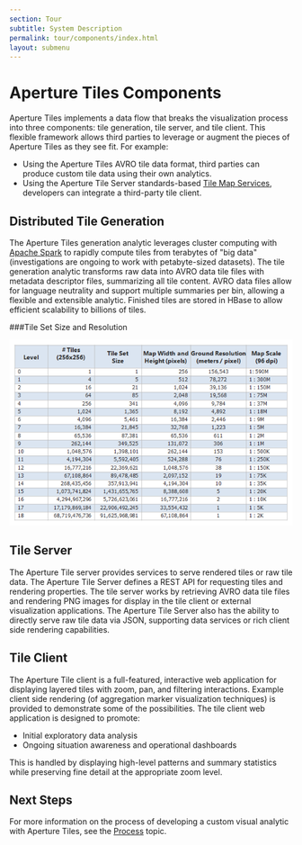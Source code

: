 ```yaml
---
section: Tour
subtitle: System Description
permalink: tour/components/index.html
layout: submenu
---
```


Aperture Tiles Components
=========================

Aperture Tiles implements a data flow that breaks the visualization process into three components: tile generation, tile server, and tile client. This flexible framework allows third parties to leverage or augment the pieces of Aperture Tiles as they see fit. For example:

- Using the Aperture Tiles AVRO tile data format, third parties can produce custom tile data using their own analytics.
- Using the Aperture Tile Server standards-based [Tile Map Services](http://en.wikipedia.org/wiki/Tile_Map_Service), developers can integrate a third-party tile client.

Distributed Tile Generation
---------------------------

The Aperture Tiles generation analytic leverages cluster computing with [Apache Spark](http://spark.incubator.apache.org/) to rapidly compute tiles from terabytes of "big data" (investigations are ongoing to work with petabyte-sized datasets). The tile generation analytic transforms raw data into AVRO data tile files with metadata descriptor files, summarizing all tile content. AVRO data files allow for language neutrality and support multiple summaries per bin, allowing a flexible and extensible analytic. Finished tiles are stored in HBase to allow efficient scalability to billions of tiles.

###Tile Set Size and Resolution

![Billions of Tiles](../../img/billions-of-tiles.png) 

Tile Server
-----------

The Aperture Tile server provides services to serve rendered tiles or raw tile data. The Aperture Tile Server defines a REST API for requesting tiles and rendering properties. The tile server works by retrieving AVRO data tile files and rendering PNG images for display in the tile client or external visualization applications. The Aperture Tile Server also has the ability to directly serve raw tile data via JSON, supporting data services or rich client side rendering capabilities.

Tile Client
-----------

The Aperture Tile client is a full-featured, interactive web application for displaying layered tiles with zoom, pan, and filtering interactions. Example client side rendering (of aggregation marker visualization techniques) is provided to demonstrate some of the possibilities. The tile client web application is designed to promote:

- Initial exploratory data analysis
- Ongoing situation awareness and operational dashboards
 
This is handled by displaying high-level patterns and summary statistics while preserving fine detail at the appropriate zoom level.

## Next Steps

For more information on the process of developing a custom visual analytic with Aperture Tiles, see the [Process](../process/) topic.